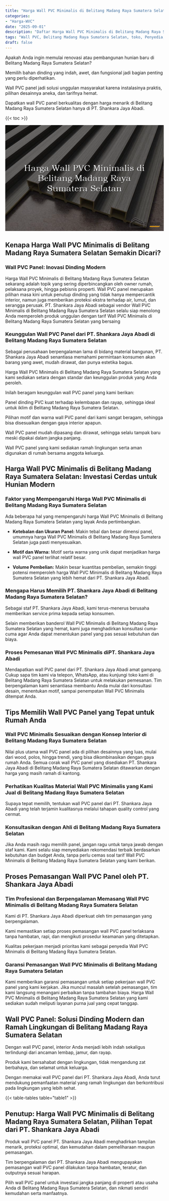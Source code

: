 ```yaml
---
title: "Harga Wall PVC Minimalis di Belitang Madang Raya Sumatera Selatan"
categories: 
- "Harga-WVC"
date: "2025-09-01"
description: "Daftar Harga Wall PVC Minimalis di Belitang Madang Raya Sumatera Selatan bagi rumah, perkantoran, dan ritel. Panel berkualitas, beragam motif, pilihan warna modern, beserta servis penempatan ditangani oleh teknisi berpengalaman dan kepastian resmi!|Jasa distribusi Wall PVC Minimalis di Belitang Madang Raya Sumatera Selatan untuk kebutuhan tempat tinggal, kantor, atau gerai, beserta material berkualitas dan instalasi oleh tim berpengalaman dan jaminan resmi.|Pilihan Wall PVC Minimalis di Belitang Madang Raya Sumatera Selatan yang andal bagi rumah, perkantoran, dan gerai, dengan panel terbaik dan pemasangan dikerjakan oleh tenaga ahli berpengalaman serta garansi resmi.|Penjualan Wall PVC Minimalis di Belitang Madang Raya Sumatera Selatan untuk tempat tinggal, kantor, serta gerai, dengan material terbaik dan pemasangan ditangani oleh teknisi profesional, lengkap dengan garansi resmi.}"
tags: "Wall PVC, Belitang Madang Raya Sumatera Selatan, toko, Penyedia, distributor"
draft: false
---
```


Apakah Anda ingin memulai renovasi atau pembangunan hunian baru di Belitang Madang Raya Sumatera Selatan?

Memilih bahan dinding yang indah, awet, dan fungsional jadi bagian penting yang perlu diperhatikan.

Wall PVC panel jadi solusi unggulan masyarakat karena instalasinya praktis, pilihan desainnya aneka, dan tarifnya hemat.

Dapatkan wall PVC panel berkualitas dengan harga menarik di Belitang Madang Raya Sumatera Selatan hanya di PT. Shankara Jaya Abadi.

{{< toc >}}

![Harga Wall PVC Minimalis di Belitang Madang Raya Sumatera Selatan](/images/Harga-WVC/Harga-Wall-PVC-Minimalis-di-Belitang-Madang-Raya-Sumatera-Selatan.png)


## Kenapa Harga Wall PVC Minimalis di Belitang Madang Raya Sumatera Selatan Semakin Dicari?

### Wall PVC Panel: Inovasi Dinding Modern

Harga Wall PVC Minimalis di Belitang Madang Raya Sumatera Selatan sekarang adalah topik yang sering diperbincangkan oleh owner rumah, pelaksana proyek, hingga pebisnis properti. Wall PVC panel merupakan pilihan masa kini untuk penutup dinding yang tidak hanya mempercantik interior, namun juga memberikan proteksi ekstra terhadap air, lumut, dan serangga perusak. PT. Shankara Jaya Abadi sebagai vendor Wall PVC Minimalis di Belitang Madang Raya Sumatera Selatan selalu siap menolong Anda memperoleh produk unggulan dengan tarif Wall PVC Minimalis di Belitang Madang Raya Sumatera Selatan yang bersaing

### Keunggulan Wall PVC Panel dari PT. Shankara Jaya Abadi di Belitang Madang Raya Sumatera Selatan

Sebagai perusahaan berpengalaman lama di bidang material bangunan, PT. Shankara Jaya Abadi senantiasa memahami permintaan konsumen akan barang yang awet, mudah dirawat, dan punya estetika bagus.

Harga Wall PVC Minimalis di Belitang Madang Raya Sumatera Selatan yang kami sediakan setara dengan standar dan keunggulan produk yang Anda peroleh.

Inilah beragam keunggulan wall PVC panel yang kami berikan:

Panel dinding PVC kuat terhadap kelembapan dan rayap, sehingga ideal untuk iklim di Belitang Madang Raya Sumatera Selatan.

Pilihan motif dan warna wall PVC panel dari kami sangat beragam, sehingga bisa disesuaikan dengan gaya interior apapun.

Wall PVC panel mudah dipasang dan dirawat, sehingga selalu tampak baru meski dipakai dalam jangka panjang.

Wall PVC panel yang kami sediakan ramah lingkungan serta aman digunakan di rumah bersama anggota keluarga.

## Harga Wall PVC Minimalis di Belitang Madang Raya Sumatera Selatan: Investasi Cerdas untuk Hunian Modern

### Faktor yang Mempengaruhi Harga Wall PVC Minimalis di Belitang Madang Raya Sumatera Selatan

Ada beberapa hal yang mempengaruhi harga Wall PVC Minimalis di Belitang Madang Raya Sumatera Selatan yang layak Anda pertimbangkan.

- **Ketebalan dan Ukuran Panel:** Makin tebal dan besar dimensi panel, umumnya harga Wall PVC Minimalis di Belitang Madang Raya Sumatera Selatan juga pasti menyesuaikan.

- **Motif dan Warna:** Motif serta warna yang unik dapat menjadikan harga wall PVC panel terlihat relatif besar.

- **Volume Pembelian:** Makin besar kuantitas pembelian, semakin tinggi potensi memperoleh harga Wall PVC Minimalis di Belitang Madang Raya Sumatera Selatan yang lebih hemat dari PT. Shankara Jaya Abadi.

### Mengapa Harus Memilih PT. Shankara Jaya Abadi di Belitang Madang Raya Sumatera Selatan?

Sebagai staf PT. Shankara Jaya Abadi, kami terus-menerus berusaha memberikan service prima kepada setiap konsumen.

Selain memberikan banderol Wall PVC Minimalis di Belitang Madang Raya Sumatera Selatan yang hemat, kami juga menghadirkan konsultasi cuma-cuma agar Anda dapat menentukan panel yang pas sesuai kebutuhan dan biaya.

### Proses Pemesanan Wall PVC Minimalis diPT. Shankara Jaya Abadi

Mendapatkan wall PVC panel dari PT. Shankara Jaya Abadi amat gampang. Cukup sapa tim kami via telepon, WhatsApp, atau kunjungi toko kami di Belitang Madang Raya Sumatera Selatan untuk melakukan pemesanan. Tim berpengalaman kami senantiasa membantu Anda mulai dari konsultasi desain, menentukan motif, sampai penempatan Wall PVC Minimalis ditempat Anda.

## Tips Memilih Wall PVC Panel yang Tepat untuk Rumah Anda

### Wall PVC Minimalis Sesuaikan dengan Konsep Interior di Belitang Madang Raya Sumatera Selatan

Nilai plus utama wall PVC panel ada di pilihan desainnya yang luas, mulai dari wood, polos, hingga trendi, yang bisa dikombinasikan dengan gaya rumah Anda. Semua corak wall PVC panel yang disediakan PT. Shankara Jaya Abadi di Belitang Madang Raya Sumatera Selatan ditawarkan dengan harga yang masih ramah di kantong.

### Perhatikan Kualitas Material Wall PVC Minimalis yang Kami Jual di Belitang Madang Raya Sumatera Selatan

Supaya tepat memilih, tentukan wall PVC panel dari PT. Shankara Jaya Abadi yang telah terjamin kualitasnya melalui tahapan quality control yang cermat.

### Konsultasikan dengan Ahli di Belitang Madang Raya Sumatera Selatan

Jika Anda masih ragu memilih panel, jangan ragu untuk tanya jawab dengan staf kami. Kami selalu siap menyediakan rekomendasi terbaik berdasarkan kebutuhan dan budget Anda, tanpa perlu cemas soal tarif Wall PVC Minimalis di Belitang Madang Raya Sumatera Selatan yang kami berikan.

## Proses Pemasangan Wall PVC Panel oleh PT. Shankara Jaya Abadi

### Tim Profesional dan Berpengalaman Memasang Wall PVC Minimalis di Belitang Madang Raya Sumatera Selatan

Kami di PT. Shankara Jaya Abadi diperkuat oleh tim pemasangan yang berpengalaman.

Kami memastikan setiap proses pemasangan wall PVC panel terlaksana tanpa hambatan, rapi, dan mengikuti prosedur keamanan yang ditetapkan.

Kualitas pekerjaan menjadi prioritas kami sebagai penyedia Wall PVC Minimalis di Belitang Madang Raya Sumatera Selatan.

### Garansi Pemasangan Wall PVC Minimalis di Belitang Madang Raya Sumatera Selatan

Kami memberikan garansi pemasangan untuk setiap pekerjaan wall PVC panel yang kami kerjakan. Jika muncul masalah setelah pemasangan, tim kami langsung menangani perbaikan tanpa tambahan biaya. Harga Wall PVC Minimalis di Belitang Madang Raya Sumatera Selatan yang kami sediakan sudah meliputi layanan purna jual yang cepat tanggap.

## Wall PVC Panel: Solusi Dinding Modern dan Ramah Lingkungan di Belitang Madang Raya Sumatera Selatan

Dengan wall PVC panel, interior Anda menjadi lebih indah sekaligus terlindungi dari ancaman lembap, jamur, dan rayap.

Produk kami bersahabat dengan lingkungan, tidak mengandung zat berbahaya, dan selamat untuk keluarga.

Dengan memakai wall PVC panel dari PT. Shankara Jaya Abadi, Anda turut mendukung pemanfaatan material yang ramah lingkungan dan berkontribusi pada lingkungan yang lebih sehat.

{{< table-tables table="table1" >}}

## Penutup: Harga Wall PVC Minimalis di Belitang Madang Raya Sumatera Selatan, Pilihan Tepat dari PT. Shankara Jaya Abadi

Produk wall PVC panel PT. Shankara Jaya Abadi menghadirkan tampilan menarik, proteksi optimal, dan kemudahan dalam pemeliharaan maupun pemasangan.

Tim berpengalaman dari PT. Shankara Jaya Abadi mengupayakan pemasangan wall PVC panel dilakukan tanpa hambatan, teratur, dan outputnya sesuai harapan.

Pilih wall PVC panel untuk investasi jangka panjang di properti atau usaha Anda di Belitang Madang Raya Sumatera Selatan, dan nikmati sendiri kemudahan serta manfaatnya.